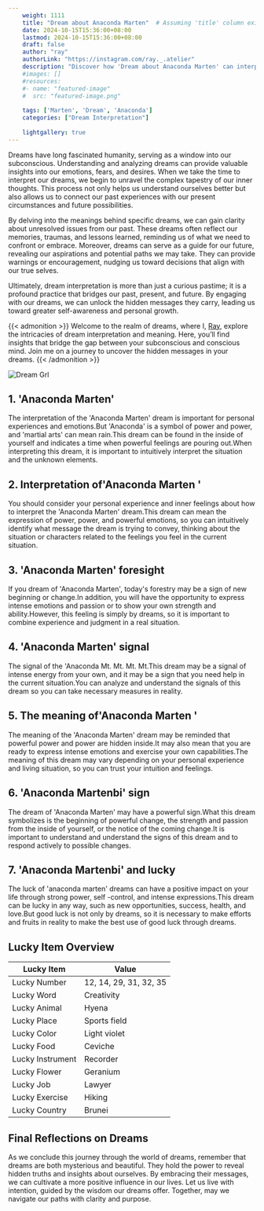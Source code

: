 ```yaml
---
    weight: 1111
    title: "Dream about Anaconda Marten"  # Assuming 'title' column exists
    date: 2024-10-15T15:36:00+08:00
    lastmod: 2024-10-15T15:36:00+08:00
    draft: false
    author: "ray"
    authorLink: "https://instagram.com/ray._.atelier"
    description: "Discover how 'Dream about Anaconda Marten' can interpret your future and uncover its significant meanings in your life."
    #images: []
    #resources:
    #- name: "featured-image"
    #  src: "featured-image.png"
    
    tags: ['Marten', 'Dream', 'Anaconda']
    categories: ["Dream Interpretation"]
    
    lightgallery: true
---
```

    
Dreams have long fascinated humanity, serving as a window into our subconscious. Understanding and analyzing dreams can provide valuable insights into our emotions, fears, and desires. When we take the time to interpret our dreams, we begin to unravel the complex tapestry of our inner thoughts. This process not only helps us understand ourselves better but also allows us to connect our past experiences with our present circumstances and future possibilities.

By delving into the meanings behind specific dreams, we can gain clarity about unresolved issues from our past. These dreams often reflect our memories, traumas, and lessons learned, reminding us of what we need to confront or embrace. Moreover, dreams can serve as a guide for our future, revealing our aspirations and potential paths we may take. They can provide warnings or encouragement, nudging us toward decisions that align with our true selves.

Ultimately, dream interpretation is more than just a curious pastime; it is a profound practice that bridges our past, present, and future. By engaging with our dreams, we can unlock the hidden messages they carry, leading us toward greater self-awareness and personal growth.

{{< admonition >}}
Welcome to the realm of dreams, where I, [Ray](https://instagram.com/ray._.atelier), explore the intricacies of dream interpretation and meaning. Here, you’ll find insights that bridge the gap between your subconscious and conscious mind. Join me on a journey to uncover the hidden messages in your dreams.
{{< /admonition >}}

![Dream Grl](https://cdn.pixabay.com/photo/2017/11/02/03/35/gothic-2910057_1280.jpg "Dream Grl")

## 1. 'Anaconda Marten'
The interpretation of the 'Anaconda Marten' dream is important for personal experiences and emotions.But 'Anaconda' is a symbol of power and power, and 'martial arts' can mean rain.This dream can be found in the inside of yourself and indicates a time when powerful feelings are pouring out.When interpreting this dream, it is important to intuitively interpret the situation and the unknown elements.

## 2. Interpretation of'Anaconda Marten '
You should consider your personal experience and inner feelings about how to interpret the 'Anaconda Marten' dream.This dream can mean the expression of power, power, and powerful emotions, so you can intuitively identify what message the dream is trying to convey, thinking about the situation or characters related to the feelings you feel in the current situation.

## 3. 'Anaconda Marten' foresight
If you dream of 'Anaconda Marten', today's forestry may be a sign of new beginning or change.In addition, you will have the opportunity to express intense emotions and passion or to show your own strength and ability.However, this feeling is simply by dreams, so it is important to combine experience and judgment in a real situation.

## 4. 'Anaconda Marten' signal
The signal of the 'Anaconda Mt. Mt. Mt. Mt.This dream may be a signal of intense energy from your own, and it may be a sign that you need help in the current situation.You can analyze and understand the signals of this dream so you can take necessary measures in reality.

## 5. The meaning of'Anaconda Marten '
The meaning of the 'Anaconda Marten' dream may be reminded that powerful power and power are hidden inside.It may also mean that you are ready to express intense emotions and exercise your own capabilities.The meaning of this dream may vary depending on your personal experience and living situation, so you can trust your intuition and feelings.

## 6. 'Anaconda Martenbi' sign
The dream of 'Anaconda Marten' may have a powerful sign.What this dream symbolizes is the beginning of powerful change, the strength and passion from the inside of yourself, or the notice of the coming change.It is important to understand and understand the signs of this dream and to respond actively to possible changes.

## 7. 'Anaconda Martenbi' and lucky
The luck of 'anaconda marten' dreams can have a positive impact on your life through strong power, self -control, and intense expressions.This dream can be lucky in any way, such as new opportunities, success, health, and love.But good luck is not only by dreams, so it is necessary to make efforts and fruits in reality to make the best use of good luck through dreams.

## Lucky Item Overview
| Lucky Item          | Value              |
|---------------|--------------------|
| Lucky Number        | 12, 14, 29, 31, 32, 35  |
| Lucky Word          | Creativity |
| Lucky Animal        | Hyena |
| Lucky Place         | Sports field     |
| Lucky Color         | Light violet     |
| Lucky Food          | Ceviche      |
| Lucky Instrument    | Recorder |
| Lucky Flower        | Geranium    |
| Lucky Job           | Lawyer       |
| Lucky Exercise      | Hiking  |
| Lucky Country       | Brunei    |


##  Final Reflections on Dreams

As we conclude this journey through the world of dreams, remember that dreams are both mysterious and beautiful. They hold the power to reveal hidden truths and insights about ourselves. By embracing their messages, we can cultivate a more positive influence in our lives. Let us live with intention, guided by the wisdom our dreams offer. Together, may we navigate our paths with clarity and purpose.
